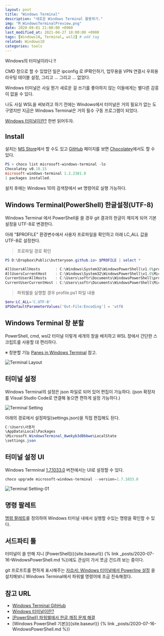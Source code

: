 ```yaml
---
layout: post
title: "Windows Terminal"
description: "새로운 Windows Terminal 활용하기."
img: "M_WindowsTerminalPreview.png"
date: 2020-09-01 21:00:00 +0900
last_modified_at: 2021-04-27 18:00:00 +0900
tags: [Windows10, Terminal, wsl2] # add tag
related: Windows10
categories: tools
---
```


Windows의 터미널이라니 !!  

CMD 창으로 할 수 있었던 일은 ipconfig 로 IP확인하기, 업무용을 VPN 연결시 우회용 라우팅 테이블 설정, 그리고 ... 그리고 ... 없었다. 

Windows 터미널은 사실 뭔가 새로운 걸 쓰기를 좋아하지 않는 이들에게는 별다른 감흥이 없을 수 있다. 

나도 사실 WSL을 써보려고 하기 전에는 Windows에서 터미널은 거의 필요가 없는 도구였지만 지금은 Windows Terminal은 거의 필수 구동 프로그램이 되었다. 

[Windows 터미널이란?](https://docs.microsoft.com/ko-kr/windows/terminal/) 한번 읽어두자. 

## Install  

설치는 [MS Store](https://aka.ms/terminal)에서 할 수도 있고 [GitHub](https://github.com/microsoft/terminal) 페이지를 보면 [Chocolatey](https://chocolatey.org)에서도 할 수 있다. 

```powershell
PS > choco list microsoft-windows-terminal -lo
Chocolatey v0.10.15
microsoft-windows-terminal 1.2.2381.0
1 packages installed.
```

설치 후에는 Windows 10의 검색창에서 wt 명령어로 실행 가능하다.  

## Windows Terminal(PowerShell) 한글설정(UTF-8)   

Windows Terminal 에서 PowerShell을 쓸 경우 git 결과의 한글이 깨지게 되어 기본설정을 UTF-8로 변경한다. 

아래 "$PROFILE" 환경변수에서 사용자 프로파일을 확인하고 아래 LC_ALL 값을 UTF-8로 설정한다.  

> 프로파일 경로 확인  

```powershell
PS D:\Dropbox\Public\butteryoon.github.io> $PROFILE | select *

AllUsersAllHosts       : C:\Windows\System32\WindowsPowerShell\v1.0\profile.ps1
AllUsersCurrentHost    : C:\Windows\System32\WindowsPowerShell\v1.0\Microsoft.PowerShell_profile.ps1
CurrentUserAllHosts    : C:\Users\softr\Documents\WindowsPowerShell\profile.ps1
CurrentUserCurrentHost : C:\Users\softr\Documents\WindowsPowerShell\Microsoft.PowerShell_profile.ps1
``` 

> 파워쉘을 실행할 경우 profile.ps1 파일 내용

```powershell
$env:LC_ALL='C.UTF-8'
$PSDefaultParameterValues['Out-File:Encoding'] = 'utf8
```

## Windows Terminal 창 분할 

PowerShell, cmd, wsl2 터미널 이렇게 세개의 창을 배치하고 WSL 창에서 간단한 스크립트를 사용할 대 편리하다.   

※ 창분할 기능 [Panes in Windows Terminal](https://docs.microsoft.com/ko-kr/windows/terminal/panes) 참고. 

![Terminal Layout]({{site.bashurl}}/assets/img/Terminal_Layout.png) 

## 터미널 설정

Windows Terminal의 설정은 json 파일로 되어 있어 편집이 가능하다. (json 확장자를 Visual Studio Code로 연결해 놓으면 편하게 설정 가능하다.)  

![Terminal Setting]({{site.bashurl}}/assets/img/WindowsTerminal_setting.png)   

아래의 경로에서 설정파일(settings.json)을 직접 편집해도 된다. 

```powershell
C:\Users\사용자
\AppData\Local\Packages
\Microsoft.WindowsTerminal_8wekyb3d8bbwe\LocalState
\settings.json 
```

## 터미널 설정 UI

Windows Termninal [1.7.1033.0](https://mspoweruser.com/microsoft-windows-terminal-1-7-1033-0-changelog/) 버전에서는 UI로 설정할 수 있다. 

```powershell
choco upgrade microsoft-windows-terminal --version=1.7.1033.0
```

![Terminal Setting-01]({{site.bashurl}}/assets/img/windowsterminal_setting-01.webp)   

## 명령 팔레트 

[명령 팔레트](https://docs.microsoft.com/ko-kr/windows/terminal/command-palette)를 정의하여 Windows 터미널 내에서 실행할 수있는 명령을 확인할 수 있다. 

## 서드파티 툴 

터미널이 쓸 만해 지니 [PowerShell]({{site.baseurl}} {% link _posts/2020-07-16-WindowsPowerShell.md %})에도 관심이 가서 쪼금 건드려 보는 중이다. 

git 프로프트를 편하게 표시해주는 [자습서: Windows 터미널에서 Powerline 설정](https://docs.microsoft.com/ko-kr/windows/terminal/tutorials/powerline-setup) 을 설치해보니 Windows Terminal에서 파워쉘 명령어에 조금 친숙해졌다. 


## 참고 URL
- [Windows Terminal GihHub](https://github.com/microsoft/terminal)
- [Windows 터미널이란?](https://docs.microsoft.com/ko-kr/windows/terminal/)
- [[PowerShell] 파워쉘에서 한글 깨짐 문제 해결](https://psychoria.tistory.com/737)
- [Windows PowerShell 기본]({{site.baseurl}} {% link _posts/2020-07-16-WindowsPowerShell.md %})
